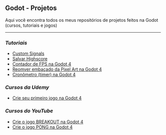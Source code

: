 <h2>Godot - Projetos</h2>
<p>Aqui você encontra todos os meus repositórios de projetos feitos na Godot (cursos, tutoriais e jogos)</p>
<hr>
<h3><em>Tutoriais</em></h3>
<ul>
  <li><a href="https://github.com/GabrielChiarelli/custom-signals-tutorial-projeto-godot" target="_blank">Custom Signals</a></li>
  <li><a href="https://github.com/GabrielChiarelli/salvar-highscore-tutorial-projeto-godot" target="_blank">Salvar Highscore</a></li>
  <li><a href="https://github.com/GabrielChiarelli/contador-de-fps-na-godot-4-projeto-godot" target"_blank">Contador de FPS na Godot 4</a></li>
  <li><a href="https://github.com/GabrielChiarelli/remover-embacado-tutorial-projeto-godot">Reomver embaçado da Pixel Art na Godot 4</a></li>
  <li><a href="https://github.com/GabrielChiarelli/cronometro-tutorial-projeto-godot-4">Cronômetro (timer) na Godot 4</a></li>
</ul>

<h3><em>Cursos da Udemy</em></h3>
<ul>
  <li><a href="https://github.com/GabrielChiarelli/curso-primeiro-jogo-na-godot-4-projeto-godot">Crie seu primeiro jogo na Godot 4</a></li>
</ul>

<h3><em>Cursos do YouTube</em></h3>
<ul>
  <li><a href="https://github.com/GabrielChiarelli/curso-breakout-na-godot-4-projeto-godot">Crie o jogo BREAKOUT na Godot 4</a></li>
  <li><a href="https://github.com/GabrielChiarelli/curso-pong-na-godot-4-projeto-godot">Crie o jogo PONG na Godot 4</a></li>
</ul>

